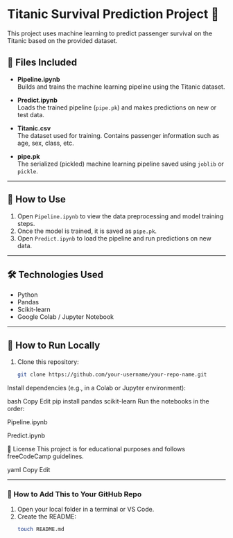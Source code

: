 # Titanic Survival Prediction Project 🚢

This project uses machine learning to predict passenger survival on the Titanic based on the provided dataset.

## 📁 Files Included

- **Pipeline.ipynb**  
  Builds and trains the machine learning pipeline using the Titanic dataset.

- **Predict.ipynb**  
  Loads the trained pipeline (`pipe.pk`) and makes predictions on new or test data.

- **Titanic.csv**  
  The dataset used for training. Contains passenger information such as age, sex, class, etc.

- **pipe.pk**  
  The serialized (pickled) machine learning pipeline saved using `joblib` or `pickle`.

---

## 📌 How to Use

1. Open `Pipeline.ipynb` to view the data preprocessing and model training steps.
2. Once the model is trained, it is saved as `pipe.pk`.
3. Open `Predict.ipynb` to load the pipeline and run predictions on new data.

---

## 🛠 Technologies Used

- Python
- Pandas
- Scikit-learn
- Google Colab / Jupyter Notebook

---

## 🚀 How to Run Locally

1. Clone this repository:
   ```bash
   git clone https://github.com/your-username/your-repo-name.git
Install dependencies (e.g., in a Colab or Jupyter environment):

bash
Copy
Edit
pip install pandas scikit-learn
Run the notebooks in the order:

Pipeline.ipynb

Predict.ipynb

📄 License
This project is for educational purposes and follows freeCodeCamp guidelines.

yaml
Copy
Edit

---

### 🔧 How to Add This to Your GitHub Repo

1. Open your local folder in a terminal or VS Code.
2. Create the README:
   ```bash
   touch README.md
